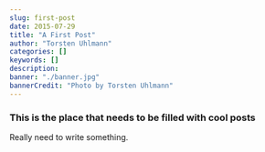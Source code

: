 ```yaml
---
slug: first-post
date: 2015-07-29
title: "A First Post"
author: "Torsten Uhlmann"
categories: []
keywords: []
description:
banner: "./banner.jpg"
bannerCredit: "Photo by Torsten Uhlmann"
---
```


### This is the place that needs to be filled with cool posts

Really need to write something.
